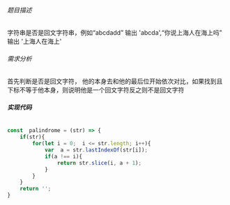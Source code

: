 
###### 题目描述

字符串是否是回文字符串，例如“abcdadd”  输出 'abcda',“你说上海人在海上吗”  输出 '上海人在海上'


###### 需求分析

首先判断是否是回文字符， 他的本身去和他的最后位开始依次对比，如果找到且下标不等于他本身，则说明他是一个回文字符反之则不是回文字符


##### 实现代码

```javascript

const  palindrome = (str) => {
    if(str){
        for(let i = 0;  i <= str.length; i++){
            var  a = str.lastIndexOf(str[i]);
            if(a !== i){
                return str.slice(i, a + 1);
            }
        }
    }
    return '';
}

```
